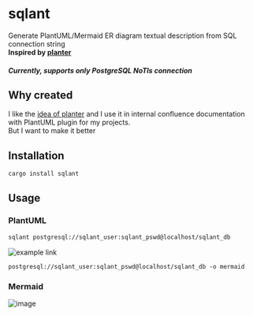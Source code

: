 # sqlant

Generate PlantUML/Mermaid ER diagram textual description from SQL connection string  
**Inspired by [planter](https://github.com/achiku/planter)**  
##### **Currently, supports only PostgreSQL NoTls connection**

## Why created
I like the [idea of planter](https://github.com/achiku/planter#why-created) and I use it in 
internal confluence documentation with PlantUML plugin for my projects.  
But I want to make it better

## Installation 
```bash
cargo install sqlant
```

## Usage
### PlantUML
```bash
sqlant postgresql://sqlant_user:sqlant_pswd@localhost/sqlant_db
```

![example link ](http://www.plantuml.com/plantuml/png/lLPDRniX4BtpAz3sabgotFJGIf5bvTHBB_q722-JNHHW40n9d2R_lOb3fKNvc9NSxN6NDmEyz-Q9oqmwKV5E2Z5Q0xAtgNSWyhKDKIVjfRC1w111Og8HXO10bWwoMwrYGbDwMgqw-LjyajlzhkkiwRhjPh-xa9jDr-tjO0DrtVFQjaU7wM90Po0aDBkpNpy_o-tc-7lt11VhzLgiNjhSG32O5Dlj-vVpg_xRxkn7s-flcw0zJ3iGtDNw2QZ74YWTU9mc6F0ZuEEKdNnTbc2caduoDSSVx9splUS9l0KxZ3I5XU8XsVvrE-qWgn8igVYq3dDgOadzg3FCB6j5g3xInYJ8kUh1MuoNXM5vgjYzZQf70ppPf8b7zPPuhpeRu7mMwkjCE_Sb4tf8ItYwoiEUDuuOG8NYzy1RDy5WCq42epGrQEiXa_PHtbeQvVEdlCS0JGSsFHXrEHeL9hCCcNM7qyCpZpP66mOrLnu3pjv0EYWFDA9XyPZCAV8GadQAz9tI7alW0cXICpzxzC53eEP2hCJ7Qoa3fArJEiQ4DzerIZScM2o2wcRDSPPFEuoGD7qGh0t1B_JCzi17AR_0CF69m-S5xv7_Rur_J5A-BYU7JHrXtZ77sLLxkC84pyFFZF6aHbyH9AQ4poRUb-tB-17NwuU7ngL2rEVXT7bI8yIRBvU7TpgrbccRrhMAVIURckODvAsoPeDw3GRqweH2N48mnJiX_W00)
```
postgresql://sqlant_user:sqlant_pswd@localhost/sqlant_db -o mermaid
```
### Mermaid
![image](https://github.com/kurotych/sqlant/assets/20345096/a7d64db6-2d78-4631-bbfc-58cad5a77adb)
